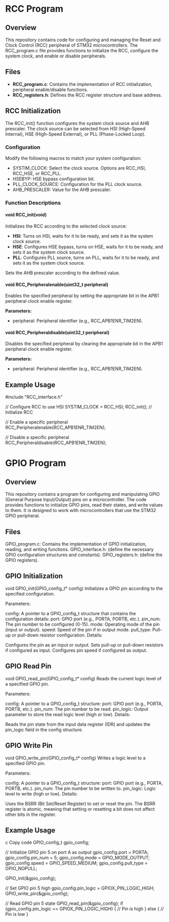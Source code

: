 # RCC Program

## Overview

This repository contains code for configuring and managing the Reset and Clock Control (RCC) peripheral of STM32 microcontrollers. The RCC_program.c file provides functions to initialize the RCC, configure the system clock, and enable or disable peripherals.

## Files

- **RCC_program.c**: Contains the implementation of RCC initialization, peripheral enable/disable functions.
- **RCC_registers.h**: Defines the RCC register structure and base address.

## RCC Initialization

The RCC_init() function configures the system clock source and AHB prescaler. The clock source can be selected from HSI (High-Speed Internal), HSE (High-Speed External), or PLL (Phase-Locked Loop).

### Configuration

Modify the following macros to match your system configuration:

- SYSTIM_CLOCK: Select the clock source. Options are RCC_HSI, RCC_HSE, or RCC_PLL.
- HSEBYP: HSE bypass configuration bit.
- PLL_CLOCK_SOURCE: Configuration for the PLL clock source.
- AHB_PRESCALER: Value for the AHB prescaler.

### Function Descriptions

#### void RCC_init(void)

Initializes the RCC according to the selected clock source:

- **HSI**: Turns on HSI, waits for it to be ready, and sets it as the system clock source.
- **HSE**: Configures HSE bypass, turns on HSE, waits for it to be ready, and sets it as the system clock source.
- **PLL**: Configures PLL source, turns on PLL, waits for it to be ready, and sets it as the system clock source.

Sets the AHB prescaler according to the defined value.

#### void RCC_Peripheralenable(uint32_t peripheral)

Enables the specified peripheral by setting the appropriate bit in the APB1 peripheral clock enable register.

**Parameters:**

- peripheral: Peripheral identifier (e.g., RCC_APB1ENR_TIM2EN).

#### void RCC_Peripheraldisable(uint32_t peripheral)

Disables the specified peripheral by clearing the appropriate bit in the APB1 peripheral clock enable register.

**Parameters:**

- peripheral: Peripheral identifier (e.g., RCC_APB1ENR_TIM2EN).

## Example Usage

 #include "RCC_interface.h"

// Configure RCC to use HSI
SYSTIM_CLOCK = RCC_HSI;
RCC_init(); // Initialize RCC

// Enable a specific peripheral
RCC_Peripheralenable(RCC_APB1ENR_TIM2EN);

// Disable a specific peripheral
RCC_Peripheraldisable(RCC_APB1ENR_TIM2EN);





# GPIO Program
## Overview
 This repository contains a program for configuring and manipulating GPIO (General Purpose Input/Output) pins on a microcontroller. The code provides functions to initialize GPIO pins, read their states, and write values to them. It is designed to work with microcontrollers that use the STM32 GPIO peripheral.

## Files
GPIO_program.c: Contains the implementation of GPIO initialization, reading, and writing functions.
GPIO_interface.h: (define the necessary GPIO configuration structures and constants).
GPIO_registers.h: (define the GPIO registers).
## GPIO Initialization
void GPIO_init(GPIO_config_t* config)
Initializes a GPIO pin according to the specified configuration.

Parameters:

config: A pointer to a GPIO_config_t structure that contains the configuration details:
port: GPIO port (e.g., PORTA, PORTB, etc.).
pin_num: The pin number to be configured (0-15).
mode: Operating mode of the pin (input or output).
speed: Speed of the pin if in output mode.
pull_type: Pull-up or pull-down resistor configuration.
Details:

Configures the pin as an input or output.
Sets pull-up or pull-down resistors if configured as input.
Configures pin speed if configured as output.
## GPIO Read Pin
void GPIO_read_pin(GPIO_config_t* config)
Reads the current logic level of a specified GPIO pin.

Parameters:

config: A pointer to a GPIO_config_t structure:
port: GPIO port (e.g., PORTA, PORTB, etc.).
pin_num: The pin number to be read.
pin_logic: Output parameter to store the read logic level (high or low).
Details:

Reads the pin state from the input data register (IDR) and updates the pin_logic field in the config structure.
## GPIO Write Pin
void GPIO_write_pin(GPIO_config_t* config)
Writes a logic level to a specified GPIO pin.

Parameters:

config: A pointer to a GPIO_config_t structure:
port: GPIO port (e.g., PORTA, PORTB, etc.).
pin_num: The pin number to be written to.
pin_logic: Logic level to write (high or low).
Details:

Uses the BSRR (Bit Set/Reset Register) to set or reset the pin.
The BSRR register is atomic, meaning that setting or resetting a bit does not affect other bits in the register.
## Example Usage
c
Copy code
GPIO_config_t gpio_config;

// Initialize GPIO pin 5 on port A as output
gpio_config.port = PORTA;
gpio_config.pin_num = 5;
gpio_config.mode = GPIO_MODE_OUTPUT;
gpio_config.speed = GPIO_SPEED_MEDIUM;
gpio_config.pull_type = GPIO_NOPULL;

GPIO_init(&gpio_config);

// Set GPIO pin 5 high
gpio_config.pin_logic = GPIOX_PIN_LOGIC_HIGH;
GPIO_write_pin(&gpio_config);

// Read GPIO pin 5 state
GPIO_read_pin(&gpio_config);
if (gpio_config.pin_logic == GPIOX_PIN_LOGIC_HIGH) {
    // Pin is high
} else {
    // Pin is low
}

